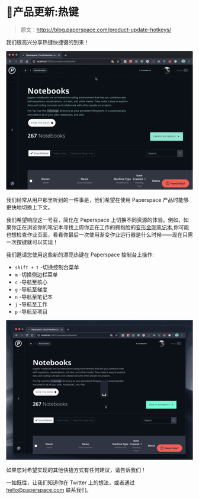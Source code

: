 # 🎁产品更新:热键

> 原文：<https://blog.paperspace.com/product-update-hotkeys/>

我们很高兴分享热键快捷键的到来！

![](img/14275792610bdff566b82a98488e65f7.png)

我们经常从用户那里听到的一件事是，他们希望在使用 Paperspace 产品时能够更快地切换上下文。

我们希望响应这一号召，简化在 Paperspace 上切换不同资源的体验。例如，如果你正在浏览你的笔记本寻找上周你正在工作的拥抱脸的[变形金刚笔记本](https://ml-showcase.paperspace.com/projects/hugging-face),你可能也想检查作业页面，看看你最后一次使用渐变作业运行器是什么时候——现在只需一次按键就可以实现！

我们邀请您使用这些新的漂亮热键在 Paperspace 控制台上操作:

*   `shift + t` -切换控制台菜单
*   `m` -切换侧边栏菜单
*   `c` -导航至核心
*   `g` -导航至梯度
*   `n` -导航至笔记本
*   `j` -导航至工作
*   `p` -导航至项目

![](img/c696ad180c1e2cd1ee55344a59a461a7.png)

如果您对希望实现的其他快捷方式有任何建议，请告诉我们！

一如既往，让我们知道你在 Twitter 上的想法，或者通过 hello@paperspace.com 联系我们。